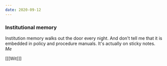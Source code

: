 ```yaml
---
date: 2020-09-12
---
```


### Institutional memory

Institution memory walks out the door every night. And don't tell me that it is embedded in policy and procedure manuals. It's actually on sticky notes. *Me*

[[[Wit]]]

